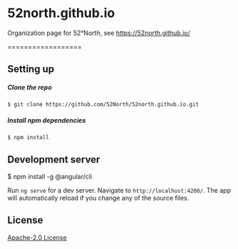 52north.github.io
==================

Organization page for 52°North, see https://52north.github.io/

==================


## Setting up

##### Clone the repo

```
$ git clone https://github.com/52North/52north.github.io.git
```

##### Install npm dependencies
```
$ npm install
```

## Development server

$ npm install -g @angular/cli

Run `ng serve` for a dev server. Navigate to `http://localhost:4200/`. The app will automatically reload if you change any of the source files.

## License
[ Apache-2.0 License](LICENSE)